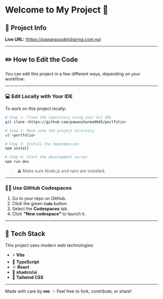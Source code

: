 # Welcome to My Project 🎉

## 🚀 Project Info

**Live URL:** [https://pawanpoudelsharma.com.np)

---

## ✏️ How to Edit the Code

You can edit this project in a few different ways, depending on your workflow:

---

### 💻 **Edit Locally with Your IDE**

To work on this project locally:

```bash
# Step 1: Clone the repository using your Git URL
git clone <https://github.com/pawansharma9845/portfolio>

# Step 2: Move into the project directory
cd <portfolio>

# Step 3: Install the dependencies
npm install

# Step 4: Start the development server
npm run dev
```

> ⚠️ Make sure Node.js and npm are installed.

---

### 🧑‍💻 **Use GitHub Codespaces**

1. Go to your repo on GitHub.
2. Click the green **`Code`** button.
3. Select the **Codespaces** tab.
4. Click **"New codespace"** to launch it.

---

## 🧱 Tech Stack

This project uses modern web technologies:

* ⚡ **Vite**
* 🧠 **TypeScript**
* ⚛️ **React**
* 🧹 **shadcn/ui**
* 🎨 **Tailwind CSS**

---


Made with care by **me**. ✨
Feel free to fork, contribute, or share!

